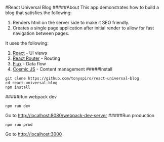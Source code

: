 #React Universal Blog
#####About
This app demonstrates how to build a blog that satisfies the following:
<br>
1. Renders html on the server side to make it SEO friendly.<br>
2. Creates a single page application after initial render to allow for fast navigation between pages.

It uses the following:
<br>
1. [React](http://facebook.github.io/react/) - UI views<br>
2. [React Router](https://github.com/rackt/react-router) - Routing<br>
3. [Flux](https://facebook.github.io/flux/) - Data flow<br>
4. [Cosmic JS](https://cosmicjs.com) - Content management
#####Install
```
git clone https://github.com/tonyspiro/react-universal-blog
cd react-universal-blog
npm install
```
#####Run webpack dev
```
npm run dev
```
Go to [http://localhost:8080/webpack-dev-server](http://localhost:8080/webpack-dev-server)
#####Run production
```
npm run prod
```
Go to [http://localhost:3000](http://localhost:3000)
